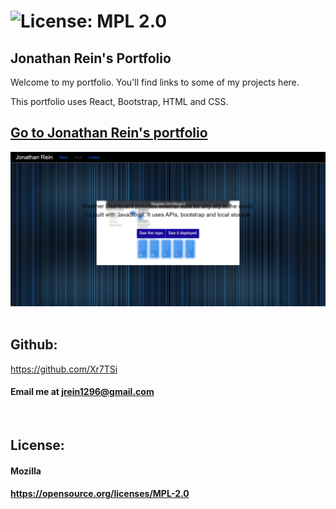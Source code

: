  # ![License: MPL 2.0](https://img.shields.io/badge/License-MPL%202.0-brightgreen.svg)


## Jonathan Rein's Portfolio

Welcome to my portfolio.  You'll find links to some of my projects here.

This portfolio uses React, Bootstrap, HTML and CSS.

## [Go to Jonathan Rein's portfolio](https://xr7tsi.github.io/React-Portfolio/)

![portfolio-image](./src/assets/utility/portfolio-react-image.png)
&nbsp;
 ## Github: 
 https://github.com/Xr7TSi
 &nbsp;
  #### Email me at jrein1296@gmail.com
  &nbsp;

## License:
  #### Mozilla
  #### https://opensource.org/licenses/MPL-2.0